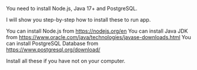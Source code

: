 You need to install Node.js, Java 17+ and PostgreSQL. 

I will show you step-by-step how to install these to run app. 

You can install Node.js from https://nodejs.org/en 
You can install Java JDK from https://www.oracle.com/java/technologies/javase-downloads.html
You can install PostgreSQL Database from https://www.postgresql.org/download/

Install all these if you have not on your computer. 
